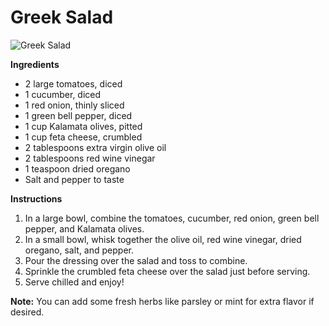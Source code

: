 # Greek Salad

![Greek Salad](https://source.unsplash.com/random/?greeksalad)

**Ingredients**
- 2 large tomatoes, diced
- 1 cucumber, diced
- 1 red onion, thinly sliced
- 1 green bell pepper, diced
- 1 cup Kalamata olives, pitted
- 1 cup feta cheese, crumbled
- 2 tablespoons extra virgin olive oil
- 2 tablespoons red wine vinegar
- 1 teaspoon dried oregano
- Salt and pepper to taste

**Instructions**
1. In a large bowl, combine the tomatoes, cucumber, red onion, green bell pepper, and Kalamata olives.
2. In a small bowl, whisk together the olive oil, red wine vinegar, dried oregano, salt, and pepper.
3. Pour the dressing over the salad and toss to combine.
4. Sprinkle the crumbled feta cheese over the salad just before serving.
5. Serve chilled and enjoy!

**Note:** You can add some fresh herbs like parsley or mint for extra flavor if desired.